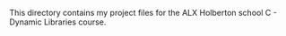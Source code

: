 This directory contains my project files for the ALX Holberton school C - Dynamic Libraries course.
